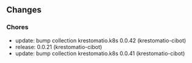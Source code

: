 ## Changes

### Chores

* update: bump collection krestomatio.k8s 0.0.42 (krestomatio-cibot)
* release: 0.0.21 (krestomatio-cibot)
* update: bump collection krestomatio.k8s 0.0.41 (krestomatio-cibot)

